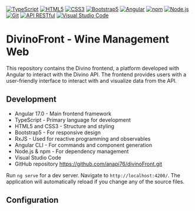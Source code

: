 [![TypeScript](https://img.shields.io/badge/TypeScript-3178C6?style=flat&logo=typescript&logoColor=white)](https://www.typescriptlang.org) 
[![HTML5](https://img.shields.io/badge/HTML5-E34F26?style=flat&logo=html5&logoColor=white)](https://developer.mozilla.org/es/docs/Web/HTML) 
[![CSS3](https://img.shields.io/badge/CSS3-1572B6?style=flat&logo=css3&logoColor=white)](https://developer.mozilla.org/es/docs/Web/CSS) 
[![Bootstrap5](https://img.shields.io/badge/Bootstrap-563D7C?style=flat&logo=bootstrap&logoColor=white)](https://getbootstrap.com) 
[![Angular](https://img.shields.io/badge/Angular-DD0031?style=flat&logo=angular&logoColor=white)](https://angular.io) 
[![npm](https://img.shields.io/badge/npm-CB3837?style=flat&logo=npm&logoColor=white)](https://www.npmjs.com) 
[![Node.js](https://img.shields.io/badge/Node.js-339933?style=flat&logo=node.js&logoColor=white)](https://nodejs.org) 
[![Git](https://img.shields.io/badge/Git-F05032?style=flat&logo=git&logoColor=white)](https://git-scm.com) 
[![API RESTful](https://img.shields.io/badge/API%20RESTful-007396?style=flat&logo=api&logoColor=white)](https://restfulapi.net) 
[![Visual Studio Code](https://img.shields.io/badge/Visual%20Studio%20Code-007ACC?style=flat&logo=visual-studio-code&logoColor=white)](https://code.visualstudio.com) 
# DivinoFront - Wine Management Web

This repository contains the Divino frontend, a platform developed with Angular to interact with the Divino API. The frontend provides users with a user-friendly interface to interact with and visualize data from the API.

## Development

- Angular 17.0 - Main frontend framework
- TypeScript - Primary language for development
- HTML5 and CSS3 - Structure and styling
- Bootstrap5 - For responsive design
- RxJS - Used for reactive programming and observables
- Angular CLI - For commands and component generation
- Node.js & npm - For dependency management
- Visual Studio Code
- GitHub repository
  https://github.com/anapi76/divinoFront.git

Run `ng serve` for a dev server. Navigate to `http://localhost:4200/`. The application will automatically reload if you change any of the source files.

## Configuration
